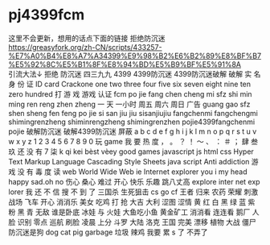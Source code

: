 # pj4399fcm
这里不会更新，想用的话点下面的链接
拒绝防沉迷  
https://greasyfork.org/zh-CN/scripts/433257-%E7%A0%B4%E8%A7%A34399%E9%98%B2%E6%B2%89%E8%BF%B7%E5%92%8C%E5%B1%8F%E8%94%BD%E5%B9%BF%E5%91%8A  
引流大法↓
拒绝 防沉迷 四三九九 4399 4399防沉迷 4399防沉迷破解 破解 实 名 身 份 证 ID card Crackone one two three four five six seven eight nine ten zero hundred 打 游 戏 游戏 认证 fcm po jie fang chen cheng mi sfz shi min ming ren reng zhen zheng 一 天 一小时 周五 周六 周日 广告 guang gao sfz shen sheng fen feng po jie si san jiu jiu sisanjiujiu fangchenmi fangchengmi shimingrenzheng shiminrengzheng shimingrenzhen pojie4399fangchenmi pojie 破解防沉迷 破解4399防沉迷 屏蔽 a b c d e f g h i j k l m n o p q r s t u v w x y z 1 2 3 4 5 6 7 8 9 0 玩 game 我 要 热 度 ， 。 ？ ！ ～ 、 ： ＃ ； 肆 叁 玖 还 没 有 7 柒 k qi kei bèst vèey good games javascript js html css Hyper Text Markup Language Cascading Style Sheets java script Anti addiction 游 戏 没 有 毒 度 读 web World Wide Web ie Internet explorer you i my head happy sad.oh no 伤心 桑心 难过 开心 快乐 乐趣 跳八丈高 explore inter net exp lorer 我 还 不 信 搜 不 到 了 三国杀 生死狙击 cs go cf 王者 归来 农药 荣耀 刺激 战场 飞车 开心 消消乐 美女 吃鸡 打 抢 大吉 大利 涩图 涩情 黄 红 白 黑 绿 蓝 紫 粉 黑 青 无敌 谁是卧底 冰娃 与 火娃 大鱼吃小鱼 黄金矿工 消消看 连连看 鹅厂 人脸 识别 零点 巡航 刷脸 凌晨 上分 斗罗 大陆 洛克 王国 完美 漂移 植物 大战 僵尸 防沉迷是狗 dog cat pig garbage 垃圾 辣鸡 我要 累 s 了 不弄了 
